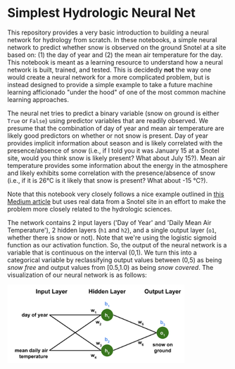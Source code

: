 # Simplest Hydrologic Neural Net

This repository provides a very basic introduction to building a neural network for hydrology from scratch. In these notebooks, a simple neural network to predict whether snow is observed on the ground Snotel at a site based on: (1) the day of year and (2) the mean air temperature for the day. This notebook is meant as a learning resource to understand how a neural network is built, trained, and tested. This is decidedly __not__ the way one would create a neural network for a more complicated problem, but is instead designed to provide a simple example to take a future machine learning afficionado "under the hood" of one of the most common machine learning approaches.

The neural net tries to predict a binary variable (snow on ground is either `True` or `False`) using predictor variables that are readily observed. We presume that the combination of day of year and mean air temperature are likely good predictors on whether or not snow is present. Day of year provides implicit information about season and is likely correlated with the presence/absence of snow (i.e., if I told you it was January 15 at a Snotel site, would you think snow is likely present? What about July 15?). Mean air temperature provides some information about the energy in the atmosphere and likely exhibits some correlation with the presence/absence of snow (i.e., if it is 26°C is it likely that snow is present? What about -15 °C?).

Note that this notebook very closely follows a nice example outlined in [this Medium article](https://towardsdatascience.com/machine-learning-for-beginners-an-introduction-to-neural-networks-d49f22d238f9) but uses real data from a Snotel site in an effort to make the problem more closely related to the hydrologic sciences. 

The network contains 2 input layers ('Day of Year' and 'Daily Mean Air Temperature'), 2 hidden layers (`h1` and `h2`), and a single output layer (`o1`, whether there is snow or not). Note that we're using the logistic sigmoid function as our activation function. So, the output of the neural network is a variable that is continuous on the interval (0,1). We turn this into a categorical variable by reclassifying output values between (0,5) as being _snow free_ and output values from [0.5,1.0) as being _snow covered_. The visualization of our neural network is as follows:

<img src='Neural Net Schematic.png' alt='Schematic of neural network' width='80%'/>